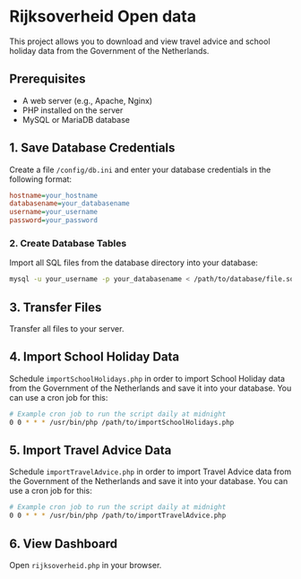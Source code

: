 ﻿# Rijksoverheid Open data

This project allows you to download and view travel advice and school holiday data from the Government of the Netherlands.

## Prerequisites
- A web server (e.g., Apache, Nginx)
- PHP installed on the server
- MySQL or MariaDB database

## 1. Save Database Credentials
Create a file `/config/db.ini` and enter your database credentials in the following format:
```ini
hostname=your_hostname
databasename=your_databasename
username=your_username
password=your_password
```

### 2. Create Database Tables
Import all SQL files from the database directory into your database:
```sh
mysql -u your_username -p your_databasename < /path/to/database/file.sql
```
## 3. Transfer Files
Transfer all files to your server.  

## 4. Import School Holiday Data
Schedule `importSchoolHolidays.php` in order to import School Holiday data from the Government of the Netherlands and save it into your database. You can use a cron job for this:
```sh
# Example cron job to run the script daily at midnight
0 0 * * * /usr/bin/php /path/to/importSchoolHolidays.php
```

## 5. Import Travel Advice Data
Schedule `importTravelAdvice.php` in order to import Travel Advice data from the Government of the Netherlands and save it into your database. You can use a cron job for this:
```sh
# Example cron job to run the script daily at midnight
0 0 * * * /usr/bin/php /path/to/importTravelAdvice.php
```

## 6. View Dashboard
Open `rijksoverheid.php` in your browser.